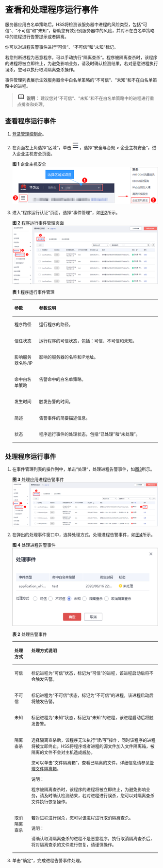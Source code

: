 # 查看和处理程序运行事件<a name="hss_01_0055"></a>

服务器应用白名单策略后，HSS将检测该服务器中进程的风险类型，包括“可信“、“不可信“和“未知“，帮助您有效识别服务器中的风险，并对不在白名单策略中的进程进行告警提示或者隔离。

你可以对进程告警事件进行“可信“、“不可信“和“未知“标记。

若您判断进程为恶意程序，可以手动执行“隔离查杀“。程序被隔离查杀时，该程序的进程将被立即终止，为避免影响业务，请及时确认检测结果，若对恶意进程执行误杀，您可以执行取消隔离查杀操作。

事件管理列表展示生效服务器命中白名单策略的“不可信“、“未知“和不在白名单策略中的进程。

>![](public_sys-resources/icon-note.gif) **说明：** 
>建议您对“不可信“、“未知“和不在白名单策略中的进程进行重点排查和处理。

## 查看程序运行事件<a name="section14590215112313"></a>

1.  [登录管理控制台](https://console.huaweicloud.com)。
2.  在页面左上角选择“区域“，单击![](figures/icon-servicelist.png)，选择“安全与合规  \>  企业主机安全“，进入企业主机安全页面。

    **图 1**  企业主机安全<a name="hss_01_0229_fig65591238182410"></a>  
    ![](figures/企业主机安全.png "企业主机安全")

3.  进入“程序运行认证“页面，选择“事件管理“，如[图2](#fig105477442559)所示。

    **图 2**  程序运行事件管理页面<a name="fig105477442559"></a>  
    ![](figures/程序运行事件管理页面.png "程序运行事件管理页面")

    **表 1**  程序运行事件管理

    <a name="table3242161318569"></a>
    <table><thead align="left"><tr id="row124313131566"><th class="cellrowborder" valign="top" width="16.919999999999998%" id="mcps1.2.3.1.1"><p id="p182431113145610"><a name="p182431113145610"></a><a name="p182431113145610"></a>参数</p>
    </th>
    <th class="cellrowborder" valign="top" width="83.08%" id="mcps1.2.3.1.2"><p id="p7243121325614"><a name="p7243121325614"></a><a name="p7243121325614"></a>参数说明</p>
    </th>
    </tr>
    </thead>
    <tbody><tr id="row524331355617"><td class="cellrowborder" valign="top" width="16.919999999999998%" headers="mcps1.2.3.1.1 "><p id="p1244181316568"><a name="p1244181316568"></a><a name="p1244181316568"></a>程序路径</p>
    </td>
    <td class="cellrowborder" valign="top" width="83.08%" headers="mcps1.2.3.1.2 "><p id="p724471305615"><a name="p724471305615"></a><a name="p724471305615"></a>运行程序的路径。</p>
    </td>
    </tr>
    <tr id="row917312531616"><td class="cellrowborder" valign="top" width="16.919999999999998%" headers="mcps1.2.3.1.1 "><p id="p8174855167"><a name="p8174855167"></a><a name="p8174855167"></a>信任状态</p>
    </td>
    <td class="cellrowborder" valign="top" width="83.08%" headers="mcps1.2.3.1.2 "><p id="p1517475171612"><a name="p1517475171612"></a><a name="p1517475171612"></a>运行程序的可信状态，包括：可信、不可信和未知。</p>
    </td>
    </tr>
    <tr id="row13244141319566"><td class="cellrowborder" valign="top" width="16.919999999999998%" headers="mcps1.2.3.1.1 "><p id="p12449133566"><a name="p12449133566"></a><a name="p12449133566"></a>影响服务器名称/IP</p>
    </td>
    <td class="cellrowborder" valign="top" width="83.08%" headers="mcps1.2.3.1.2 "><p id="p4244121325614"><a name="p4244121325614"></a><a name="p4244121325614"></a>影响的服务器的名称和IP地址。</p>
    </td>
    </tr>
    <tr id="row12441313175615"><td class="cellrowborder" valign="top" width="16.919999999999998%" headers="mcps1.2.3.1.1 "><p id="p18244121305611"><a name="p18244121305611"></a><a name="p18244121305611"></a>命中白名单策略</p>
    </td>
    <td class="cellrowborder" valign="top" width="83.08%" headers="mcps1.2.3.1.2 "><p id="p1424415135565"><a name="p1424415135565"></a><a name="p1424415135565"></a>告警命中的白名单策略。</p>
    </td>
    </tr>
    <tr id="row156021245718"><td class="cellrowborder" valign="top" width="16.919999999999998%" headers="mcps1.2.3.1.1 "><p id="p1361131235720"><a name="p1361131235720"></a><a name="p1361131235720"></a>发生时间</p>
    </td>
    <td class="cellrowborder" valign="top" width="83.08%" headers="mcps1.2.3.1.2 "><p id="p14614129575"><a name="p14614129575"></a><a name="p14614129575"></a>触发告警的时间。</p>
    </td>
    </tr>
    <tr id="row20587172171713"><td class="cellrowborder" valign="top" width="16.919999999999998%" headers="mcps1.2.3.1.1 "><p id="p14723134519433"><a name="p14723134519433"></a><a name="p14723134519433"></a>简述</p>
    </td>
    <td class="cellrowborder" valign="top" width="83.08%" headers="mcps1.2.3.1.2 "><p id="p18723194514435"><a name="p18723194514435"></a><a name="p18723194514435"></a>告警事件的简要描述信息。</p>
    </td>
    </tr>
    <tr id="row144161328185719"><td class="cellrowborder" valign="top" width="16.919999999999998%" headers="mcps1.2.3.1.1 "><p id="p124161028125716"><a name="p124161028125716"></a><a name="p124161028125716"></a>状态</p>
    </td>
    <td class="cellrowborder" valign="top" width="83.08%" headers="mcps1.2.3.1.2 "><p id="p1416112835713"><a name="p1416112835713"></a><a name="p1416112835713"></a>程序运行事件的处理状态，包括<span class="parmvalue" id="parmvalue177941756131112"><a name="parmvalue177941756131112"></a><a name="parmvalue177941756131112"></a>“已处理”</span>和<span class="parmvalue" id="parmvalue10309659141118"><a name="parmvalue10309659141118"></a><a name="parmvalue10309659141118"></a>“未处理”</span>。</p>
    </td>
    </tr>
    </tbody>
    </table>


## 处理程序运行事件<a name="section4340842207"></a>

1.  在事件管理列表的操作列中，单击“处理“，处理进程告警事件，如[图3](#fig166134391595)所示。

    **图 3**  处理应用进程告警事件<a name="fig166134391595"></a>  
    ![](figures/处理应用进程告警事件.png "处理应用进程告警事件")

2.  在弹出的处理事件窗口中，选择处理方式，处理进程告警事件，如[图4](#fig1076611917129)所示。

    **图 4**  处理进程告警事件<a name="fig1076611917129"></a>  
    ![](figures/处理进程告警事件.png "处理进程告警事件")

    **表 2**  处理告警事件

    <a name="table20951474115"></a>
    <table><thead align="left"><tr id="row13941676119"><th class="cellrowborder" valign="top" width="11.600000000000001%" id="mcps1.2.3.1.1"><p id="p16941170114"><a name="p16941170114"></a><a name="p16941170114"></a>处理方式</p>
    </th>
    <th class="cellrowborder" valign="top" width="88.4%" id="mcps1.2.3.1.2"><p id="p1294971118"><a name="p1294971118"></a><a name="p1294971118"></a>处理方式说明</p>
    </th>
    </tr>
    </thead>
    <tbody><tr id="row09414718116"><td class="cellrowborder" valign="top" width="11.600000000000001%" headers="mcps1.2.3.1.1 "><p id="p0940711111"><a name="p0940711111"></a><a name="p0940711111"></a>可信</p>
    </td>
    <td class="cellrowborder" valign="top" width="88.4%" headers="mcps1.2.3.1.2 "><p id="p119410714111"><a name="p119410714111"></a><a name="p119410714111"></a>标记进程为<span class="parmvalue" id="parmvalue620051593017"><a name="parmvalue620051593017"></a><a name="parmvalue620051593017"></a>“可信”</span>状态，标记为<span class="parmvalue" id="parmvalue674144693110"><a name="parmvalue674144693110"></a><a name="parmvalue674144693110"></a>“可信”</span>的进程，该进程启动后将不会触发告警。</p>
    </td>
    </tr>
    <tr id="row4942711115"><td class="cellrowborder" valign="top" width="11.600000000000001%" headers="mcps1.2.3.1.1 "><p id="p094570118"><a name="p094570118"></a><a name="p094570118"></a>不可信</p>
    </td>
    <td class="cellrowborder" valign="top" width="88.4%" headers="mcps1.2.3.1.2 "><p id="p5942771119"><a name="p5942771119"></a><a name="p5942771119"></a>标记进程为<span class="parmvalue" id="parmvalue1029623917313"><a name="parmvalue1029623917313"></a><a name="parmvalue1029623917313"></a>“不可信”</span>状态，标记为<span class="parmvalue" id="parmvalue23944814302"><a name="parmvalue23944814302"></a><a name="parmvalue23944814302"></a>“不可信”</span>的进程，该进程启动后将触发告警。</p>
    </td>
    </tr>
    <tr id="row79420719113"><td class="cellrowborder" valign="top" width="11.600000000000001%" headers="mcps1.2.3.1.1 "><p id="p7943761110"><a name="p7943761110"></a><a name="p7943761110"></a>未知</p>
    </td>
    <td class="cellrowborder" valign="top" width="88.4%" headers="mcps1.2.3.1.2 "><p id="p10945751112"><a name="p10945751112"></a><a name="p10945751112"></a>标记进程为<span class="parmvalue" id="parmvalue16481236113116"><a name="parmvalue16481236113116"></a><a name="parmvalue16481236113116"></a>“未知”</span>状态，标记为<span class="parmvalue" id="parmvalue113721445183017"><a name="parmvalue113721445183017"></a><a name="parmvalue113721445183017"></a>“未知”</span>的进程，该进程启动后将触发告警。</p>
    </td>
    </tr>
    <tr id="row6954761119"><td class="cellrowborder" valign="top" width="11.600000000000001%" headers="mcps1.2.3.1.1 "><p id="p199418718118"><a name="p199418718118"></a><a name="p199418718118"></a>隔离查杀</p>
    </td>
    <td class="cellrowborder" valign="top" width="88.4%" headers="mcps1.2.3.1.2 "><p id="p4951672116"><a name="p4951672116"></a><a name="p4951672116"></a>选择隔离查杀后，该程序无法执行<span class="parmvalue" id="parmvalue20951873115"><a name="parmvalue20951873115"></a><a name="parmvalue20951873115"></a>“读/写”</span>操作，同时该程序的进程将被立即终止。HSS将程序或者进程的源文件加入文件隔离箱，被隔离的文件不会对主机造成威胁。</p>
    <p id="p15954718117"><a name="p15954718117"></a><a name="p15954718117"></a>您可以单击<span class="uicontrol" id="uicontrol149516710115"><a name="uicontrol149516710115"></a><a name="uicontrol149516710115"></a>“文件隔离箱”</span>，查看已隔离的文件，详细信息请参见<a href="管理文件隔离箱.md">管理文件隔离箱</a>。</p>
    <div class="note" id="note595078112"><a name="note595078112"></a><a name="note595078112"></a><span class="notetitle"> 说明： </span><div class="notebody"><p id="p199515712111"><a name="p199515712111"></a><a name="p199515712111"></a>程序被隔离查杀时，该程序的进程将被立即终止，为避免影响业务，请及时确认检测结果，若对进程进行误杀，您可以对隔离查杀文件执行恢复操作。</p>
    </div></div>
    </td>
    </tr>
    <tr id="row595177101118"><td class="cellrowborder" valign="top" width="11.600000000000001%" headers="mcps1.2.3.1.1 "><p id="p12953791116"><a name="p12953791116"></a><a name="p12953791116"></a>取消隔离查杀</p>
    </td>
    <td class="cellrowborder" valign="top" width="88.4%" headers="mcps1.2.3.1.2 "><p id="p99510711119"><a name="p99510711119"></a><a name="p99510711119"></a>若对进程进行误杀，您可以该进程进行取消隔离查杀。</p>
    <div class="note" id="note683663332319"><a name="note683663332319"></a><a name="note683663332319"></a><span class="notetitle"> 说明： </span><div class="notebody"><p id="p108361633132317"><a name="p108361633132317"></a><a name="p108361633132317"></a>请确认取消隔离查杀的进程不是恶意程序，执行取消隔离查杀后，将对隔离查杀的文件进行恢复，请谨慎操作。</p>
    </div></div>
    </td>
    </tr>
    </tbody>
    </table>

3.  单击“确定“，完成进程告警事件处理。

